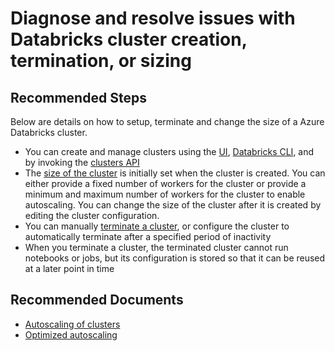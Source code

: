 <properties
	pageTitle="Diagnose and resolve issues with Databricks cluster creation, termination, or sizing"
	description="Diagnose and resolve issues with Databricks cluster creation, termination, or sizing"
	service="microsoft.databricks"
	resource="workspaces"
	authors="mspreshah"
	ms.author="preshah"
	displayOrder=""
	selfHelpType="resource"
	supportTopicIds="32612187"
	resourceTags=""
	productPesIds="16432"
	cloudEnvironments="public"
	articleId="4e43f6fa-57dd-4bd3-b6f4-9b10f7a8dccc"
/>

# Diagnose and resolve issues with Databricks cluster creation, termination, or sizing

## **Recommended Steps**

Below are details on how to setup, terminate and change the size of a Azure Databricks cluster.  

* You can create and manage clusters using the [UI](https://docs.azuredatabricks.net/user-guide/clusters/create.html), [Databricks CLI](https://docs.azuredatabricks.net/user-guide/dev-tools/databricks-cli.html#databricks-cli), and by invoking the [clusters API](https://docs.azuredatabricks.net/api/latest/clusters.html#cluster-api)
* The [size of the cluster](https://docs.azuredatabricks.net/user-guide/clusters/sizing.html) is initially set when the cluster is created. You can either provide a fixed number of workers for the cluster or provide a minimum and maximum number of workers for the cluster to enable autoscaling. You can change the size of the cluster after it is created by editing the cluster configuration.  
* You can manually [terminate a cluster](https://docs.azuredatabricks.net/user-guide/clusters/terminate.html), or configure the cluster to automatically terminate after a specified period of inactivity
* When you terminate a cluster, the terminated cluster cannot run notebooks or jobs, but its configuration is stored so that it can be reused at a later point in time

## **Recommended Documents**

* [Autoscaling of clusters](https://docs.azuredatabricks.net/user-guide/clusters/sizing.html)
* [Optimized autoscaling](https://databricks.com/blog/2018/05/02/introducing-databricks-optimized-auto-scaling.html)
